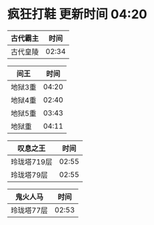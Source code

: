 # 疯狂打鞋 更新时间 04:20

| 古代霸主   | 时间    |
|--------|-------|
| 古代皇陵 | 02:34 |

| 间王   | 时间    |
|--------|-------|
| 地狱3重 | 04:20 |
| 地狱4重 | 02:40 |
| 地狱5重 | 03:43 |
| 地狱重 | 04:11 |

| 叹息之王   | 时间    |
|--------|-------|
| 玲珑塔719层 | 02:55 |
| 玲珑塔79层 | 02:55 |

| 鬼火人马   | 时间    |
|--------|-------|
| 玲珑塔77层 | 02:53 |